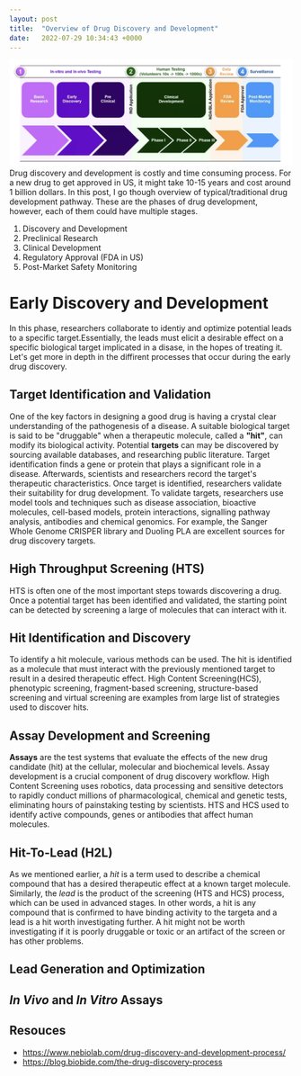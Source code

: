 ```yaml
---
layout: post
title:  "Overview of Drug Discovery and Development"
date:   2022-07-29 10:34:43 +0000
---
```

![Drug Discovery](/assets/drug-discovery.png)
Drug discovery and development is costly and time consuming process. For a new drug to get approved in US, it might take 10-15 years and cost around 1 billion dollars.
In this post, I go though overview of typical/traditional drug development pathway. These are the phases of drug development, however, each of them could have multiple stages.

1. Discovery and Development
2. Preclinical Research
3. Clinical Development
4. Regulatory Approval (FDA in US)
5. Post-Market Safety Monitoring


# Early Discovery and Development
In this phase, researchers collaborate to identiy and optimize potential leads to a specific target.Essentially, the leads must elicit a desirable effect on a specific biological target implicated in a disase, in the hopes of treating it.
Let's get more in depth in the diffirent processes that occur during the early drug discovery. 

## Target Identification and Validation
One of the key factors in designing a good drug is having a crystal clear understanding of the pathogenesis of a disease. A suitable biological target is said to be "druggable" when a therapeutic molecule, called a  **"hit"**, can modify its biological activity. Potential **targets** can may be discovered by sourcing  available databases, and researching public literature. Target identification finds a gene or protein that plays a significant role in a disease. Afterwards, scientists and researchers record the target's therapeutic characteristics. Once target is identified, researchers validate their suitability for drug development. To validate targets, researchers use model tools and techniques such as disease association, bioactive molecules, cell-based models, protein interactions, signalling pathway analysis, antibodies and chemical genomics. For example, the Sanger Whole Genome CRISPER library and Duoling PLA are excellent sources for drug discovery targets. 


## High Throughput Screening (HTS)
HTS is often one of the most important steps towards discovering a drug. Once a potential target has been identified and validated, the starting point can be detected by screening a large of molecules that can interact with it. 

## Hit Identification and Discovery
To identify a hit molecule, various methods can be used. The hit is identified as a molecule that must interact with the previously mentioned target to result in a desired therapeutic effect. High Content Screening(HCS), phenotypic screening, fragment-based screening, structure-based screening and virtual screening are examples from large list of strategies used to discover hits.


## Assay Development and Screening
**Assays** are the test systems that evaluate the effects of the new drug candidate (hit) at the cellular, molecular and biochemical levels. Assay development is a crucial component of drug discovery workflow. High Content Screening uses robotics, data processing and sensitive detectors to rapidly conduct millions of pharmacological, chemical and genetic tests, eliminating hours of painstaking testing by scientists. HTS and HCS used to identify active compounds, genes or antibodies that affect human molecules.

## Hit-To-Lead (H2L)
As we mentioned earlier, a *hit* is a term used to describe a chemical compound that has a desired therapeutic effect at a known target molecule. Similarly, the *lead* is the product of the screening (HTS and HCS) process, which can be used in advanced stages. In other words, a hit is any compound that is confirmed to have binding activity to the targeta and a lead is a hit worth investigating further. A hit might not be worth investigating if it is poorly druggable or toxic or an artifact of the screen or has other problems.


## Lead Generation and Optimization

## *In Vivo* and *In Vitro* Assays



## Resouces
 - https://www.nebiolab.com/drug-discovery-and-development-process/
 - https://blog.biobide.com/the-drug-discovery-process
